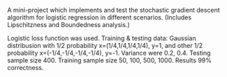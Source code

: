A mini-project which implements and test the stochastic gradient descent algorithm for logistic regression in different scenarios. (Includes Lipschitzness and Boundedness analysis.) 

Logistic loss function was used.
Training & testing data: Gaussian distribusion with 1/2 probability x=(1/4,1/4,1/4,1/4), y=1, and other 1/2 probability x=(-1/4,-1/4,-1/4,-1/4), y=-1.
Variance were 0.2, 0.4.
Testing sample size 400.
Training sample size 50, 100, 500, 1000.
Results 99% correctness.
